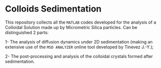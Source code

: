 # Colloids Sedimentation

This repository collects all the `MATLAB` codes developed for the analysis of a Colloidal Solution made up by Micrometric Silica particles.
Can be distinguished 2 parts:

1- The analysis of diffusion dynamics under 2D sedimentation (making an extensive use of the `MSD ANALYZER` online tool developed by Tinevez J.-Y.);

2- The post-processing and analysis of the colloidal crystals formed after sedimentation.
